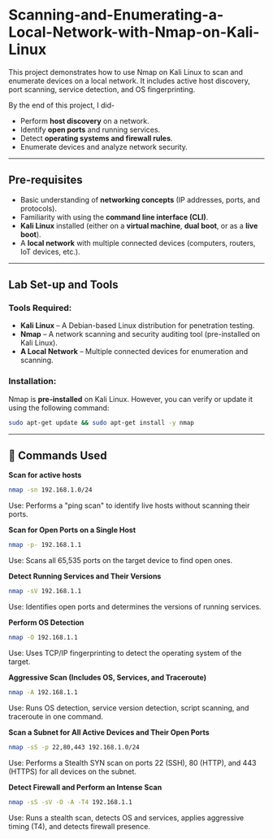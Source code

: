# Scanning-and-Enumerating-a-Local-Network-with-Nmap-on-Kali-Linux
This project demonstrates how to use Nmap on Kali Linux to scan and enumerate devices on a local network. It includes active host discovery, port scanning, service detection, and OS fingerprinting.

By the end of this project, I did-
- Perform **host discovery** on a network.
- Identify **open ports** and running services.
- Detect **operating systems and firewall rules**.
- Enumerate devices and analyze network security.

---

## Pre-requisites
- Basic understanding of **networking concepts** (IP addresses, ports, and protocols).
- Familiarity with using the **command line interface (CLI)**.
- **Kali Linux** installed (either on a **virtual machine**, **dual boot**, or as a **live boot**).
- A **local network** with multiple connected devices (computers, routers, IoT devices, etc.).

---

## Lab Set-up and Tools

### Tools Required:
- **Kali Linux** – A Debian-based Linux distribution for penetration testing.
- **Nmap** – A network scanning and security auditing tool (pre-installed on Kali Linux).
- **A Local Network** – Multiple connected devices for enumeration and scanning.

### Installation:
Nmap is **pre-installed** on Kali Linux. However, you can verify or update it using the following command:
```bash
sudo apt-get update && sudo apt-get install -y nmap
```
---

## 🔧 Commands Used

**Scan for active hosts**  
```bash
nmap -sn 192.168.1.0/24
```
Use: Performs a "ping scan" to identify live hosts without scanning their ports.

**Scan for Open Ports on a Single Host**  
```bash
nmap -p- 192.168.1.1
```
Use: Scans all 65,535 ports on the target device to find open ones.

**Detect Running Services and Their Versions**
```bash
nmap -sV 192.168.1.1
```
Use: Identifies open ports and determines the versions of running services.

**Perform OS Detection**
```bash
nmap -O 192.168.1.1
```
Use: Uses TCP/IP fingerprinting to detect the operating system of the target.

**Aggressive Scan (Includes OS, Services, and Traceroute)**
```bash
nmap -A 192.168.1.1
```
Use: Runs OS detection, service version detection, script scanning, and traceroute in one command.

**Scan a Subnet for All Active Devices and Their Open Ports**
```bash
nmap -sS -p 22,80,443 192.168.1.0/24
```
Use: Performs a Stealth SYN scan on ports 22 (SSH), 80 (HTTP), and 443 (HTTPS) for all devices on the subnet.

**Detect Firewall and Perform an Intense Scan**
```bash
nmap -sS -sV -O -A -T4 192.168.1.1
```
Use: Runs a stealth scan, detects OS and services, applies aggressive timing (T4), and detects firewall presence.





